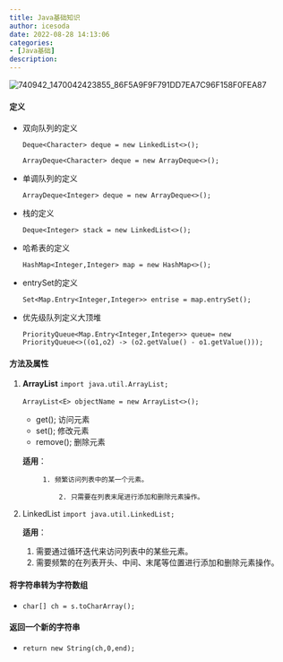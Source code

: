 ```yaml
---
title: Java基础知识
author: icesoda
date: 2022-08-28 14:13:06
categories:
- [Java基础]
description:
---
```


![740942_1470042423855_86F5A9F9F791DD7EA7C96F158F0FEA87](https://cdn.jsdelivr.net/gh/icesoda105/PicgoWorkspace/img/740942_1470042423855_86F5A9F9F791DD7EA7C96F158F0FEA87.jpg)

#### 定义

- 双向队列的定义

  `Deque<Character> deque = new LinkedList<>();`

  `ArrayDeque<Character> deque = new ArrayDeque<>();`
  
- 单调队列的定义

  `ArrayDeque<Integer> deque = new ArrayDeque<>();`

- 栈的定义

  `Deque<Integer> stack = new LinkedList<>();`

- 哈希表的定义

  `HashMap<Integer,Integer> map = new HashMap<>();`

- entrySet的定义

  `Set<Map.Entry<Integer,Integer>> entrise = map.entrySet();`

- 优先级队列定义大顶堆

  `PriorityQueue<Map.Entry<Integer,Integer>> queue= new PriorityQueue<>((o1,o2) -> (o2.getValue() - o1.getValue()));`

#### 方法及属性

1. **ArrayList**	`import java.util.ArrayList;`

   ​	`ArrayList<E> objectName = new ArrayList<>();`  

   - get();	访问元素
   - set();     修改元素
   - remove();    删除元素

   **适用**：

   			1. 频繁访问列表中的某一个元素。

      			2. 只需要在列表末尾进行添加和删除元素操作。

2. LinkedList     `import java.util.LinkedList;`

   **适用**：

      1. 需要通过循环迭代来访问列表中的某些元素。
      2. 需要频繁的在列表开头、中间、末尾等位置进行添加和删除元素操作。

#### 将字符串转为字符数组

- `char[] ch = s.toCharArray();`

#### 返回一个新的字符串

- `return new String(ch,0,end);`